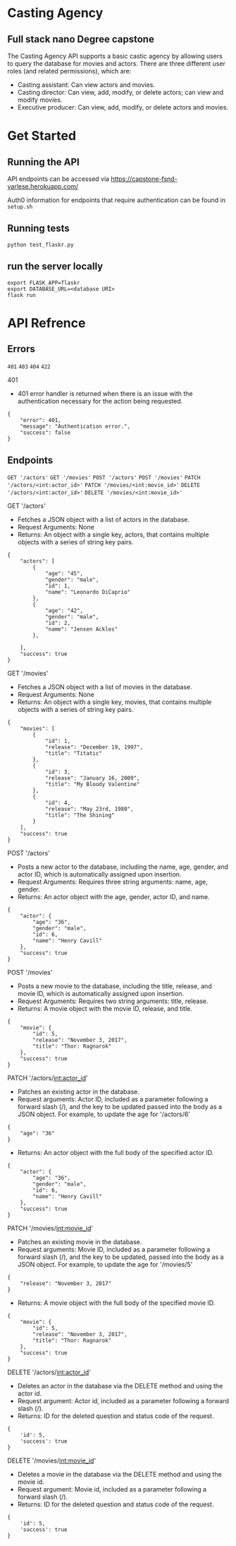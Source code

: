 # Casting Agency

## Full stack nano Degree capstone

The Casting Agency API supports a basic castic agency by allowing users to query the database for movies and actors. There are three different user roles (and related permissions), which are:

- Casting assistant: Can view actors and movies.
- Casting director: Can view, add, modify, or delete actors; can view and modify movies.
- Executive producer: Can view, add, modify, or delete actors and movies.

# Get Started

## Running the API

API endpoints can be accessed via https://capstone-fsnd-varlese.herokuapp.com/

Auth0 information for endpoints that require authentication can be found in `setup.sh`

## Running tests

```
python test_flaskr.py
```

## run the server locally

```
export FLASK_APP=flaskr
export DATABASE_URL=<database URI>
flask run

```

# API Refrence

## Errors

`401`
`403`
`404`
`422`

401

- 401 error handler is returned when there is an issue with the authentication necessary for the action being requested.

```
{
	"error": 401,
	"message": "Authentication error.",
	"success": false
}
```

## Endpoints

`GET '/actors'`
`GET '/movies'`
`POST '/actors'`
`POST '/movies'`
`PATCH '/actors/<int:actor_id>'`
`PATCH '/movies/<int:movie_id>'`
`DELETE '/actors/<int:actor_id>'`
`DELETE '/movies/<int:movie_id>'`

GET '/actors'

- Fetches a JSON object with a list of actors in the database.
- Request Arguments: None
- Returns: An object with a single key, actors, that contains multiple objects with a series of string key pairs.

```
{
    "actors": [
        {
            "age": "45",
            "gender": "male",
            "id": 1,
            "name": "Leonardo DiCaprio"
        },
        {
            "age": "42",
            "gender": "male",
            "id": 2,
            "name": "Jensen Ackles"
        },

    ],
    "success": true
}
```

GET '/movies'

- Fetches a JSON object with a list of movies in the database.
- Request Arguments: None
- Returns: An object with a single key, movies, that contains multiple objects with a series of string key pairs.

```
{
    "movies": [
        {
            "id": 1,
            "release": "December 19, 1997",
            "title": "Titatic"
        },
        {
            "id": 3,
            "release": "January 16, 2009",
            "title": "My Bloody Valentine"
        },
        {
            "id": 4,
            "release": "May 23rd, 1980",
            "title": "The Shining"
        }
    ],
    "success": true
}
```

POST '/actors'

- Posts a new actor to the database, including the name, age, gender, and actor ID, which is automatically assigned upon insertion.
- Request Arguments: Requires three string arguments: name, age, gender.
- Returns: An actor object with the age, gender, actor ID, and name.

```
{
    "actor": {
        "age": "36",
        "gender": "male",
        "id": 6,
        "name": "Henry Cavill"
    },
    "success": true
}
```

POST '/movies'

- Posts a new movie to the database, including the title, release, and movie ID, which is automatically assigned upon insertion.
- Request Arguments: Requires two string arguments: title, release.
- Returns: A movie object with the movie ID, release, and title.

```
{
    "movie": {
        "id": 5,
        "release": "November 3, 2017",
        "title": "Thor: Ragnarok"
    },
    "success": true
}
```

PATCH '/actors/<int:actor_id>'

- Patches an existing actor in the database.
- Request arguments: Actor ID, included as a parameter following a forward slash (/), and the key to be updated passed into the body as a JSON object. For example, to update the age for '/actors/6'

```
{
	"age": "36"
}
```

- Returns: An actor object with the full body of the specified actor ID.

```
{
    "actor": {
        "age": "36",
        "gender": "male",
        "id": 6,
        "name": "Henry Cavill"
    },
    "success": true
}
```

PATCH '/movies/<int:movie_id>'

- Patches an existing movie in the database.
- Request arguments: Movie ID, included as a parameter following a forward slash (/), and the key to be updated, passed into the body as a JSON object. For example, to update the age for '/movies/5'

```
{
	"release": "November 3, 2017"
}
```

- Returns: A movie object with the full body of the specified movie ID.

```
{
    "movie": {
        "id": 5,
        "release": "November 3, 2017",
        "title": "Thor: Ragnarok"
    },
    "success": true
}
```

DELETE '/actors/<int:actor_id>'

- Deletes an actor in the database via the DELETE method and using the actor id.
- Request argument: Actor id, included as a parameter following a forward slash (/).
- Returns: ID for the deleted question and status code of the request.

```
{
	'id': 5,
	'success': true
}
```

DELETE '/movies/<int:movie_id>'

- Deletes a movie in the database via the DELETE method and using the movie id.
- Request argument: Movie id, included as a parameter following a forward slash (/).
- Returns: ID for the deleted question and status code of the request.

```
{
	'id': 5,
	'success': true
}
```
